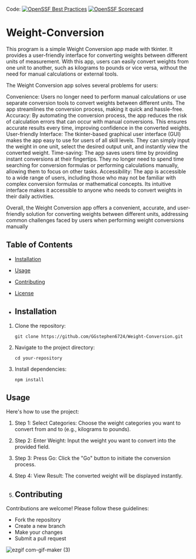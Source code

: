 
Code: [![OpenSSF Best Practices](https://www.bestpractices.dev/projects/8599/badge)](https://www.bestpractices.dev/projects/8599) [![OpenSSF Scorecard](https://api.securityscorecards.dev/projects/github.com/GGstephen6724/Weight-Conversion/badge)](https://securityscorecards.dev/viewer/?uri=github.com/GGstephen6724/Weight-Conversion)


# Weight-Conversion
This program is a simple Weight Conversion app made with tkinter. It provides a user-friendly interface for converting weights between different units of measurement. With this app, users can easily convert weights from one unit to another, such as kilograms to pounds or vice versa, without the need for manual calculations or external tools.

The Weight Conversion app solves several problems for users:

Convenience: Users no longer need to perform manual calculations or use separate conversion tools to convert weights between different units. The app streamlines the conversion process, making it quick and hassle-free.
Accuracy: By automating the conversion process, the app reduces the risk of calculation errors that can occur with manual conversions. This ensures accurate results every time, improving confidence in the converted weights.
User-friendly Interface: The tkinter-based graphical user interface (GUI) makes the app easy to use for users of all skill levels. They can simply input the weight in one unit, select the desired output unit, and instantly view the converted weight.
Time-saving: The app saves users time by providing instant conversions at their fingertips. They no longer need to spend time searching for conversion formulas or performing calculations manually, allowing them to focus on other tasks.
Accessibility: The app is accessible to a wide range of users, including those who may not be familiar with complex conversion formulas or mathematical concepts. Its intuitive interface makes it accessible to anyone who needs to convert weights in their daily activities.

Overall, the Weight Conversion app offers a convenient, accurate, and user-friendly solution for converting weights between different units, addressing common challenges faced by users when performing weight conversions manually

## Table of Contents

- [Installation](#installation)
- [Usage](#usage)
- [Contributing](#contributing)
- [License](#license)

- ## Installation

1. Clone the repository:
   ```
   git clone https://github.com/GGstephen6724/Weight-Conversion.git
   ```
2. Navigate to the project directory:
   ```
   cd your-repository
   ```
3. Install dependencies:
   ```
   npm install
   ```

## Usage

Here's how to use the project:

1. Step 1: Select Categories: Choose the weight categories you want to convert from and to (e.g., kilograms to pounds).
2. Step 2: Enter Weight: Input the weight you want to convert into the provided field.
3. Step 3: Press Go: Click the "Go" button to initiate the conversion process.
4. Step 4: View Result: The converted weight will be displayed instantly.

5. ## Contributing

Contributions are welcome! Please follow these guidelines:

- Fork the repository
- Create a new branch
- Make your changes
- Submit a pull request


![ezgif com-gif-maker (3)](https://user-images.githubusercontent.com/92836017/175224415-c7cef131-d8ff-41c2-81dc-5eecee6f48db.gif)

